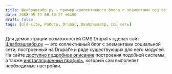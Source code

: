 ```yaml
---
title: Швабрашвабр.ру — пример коллективного блога с элементами соц сети, построенный на CMS Drupal
date: 2008-05-17 00:10:27 +0400
draft: false
tags: [old-site, Работа, Drupal, Швабрашвабр, соц сеть]
---
```

Для демонстрации возможностей CMS Drupal я сделал сайт [Швабрашвабр.ру](http://shvabrashvabr.ru) &mdash; это коллективный блог с элементами социальной сети, построенный на Drupal'е и ряде существующих для него модулей. На сайте [доступно подробное описание](http://shvabrashvabr.ru/blog/shvabra/opisanie) построения подобной системы, а также [инсталляционный профиль](http://shvabrashvabr.ru/blog/shvabra/installation-profile), который сам выполняет необходимые настройки.
<!--more-->